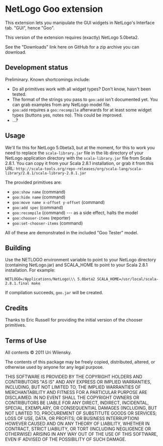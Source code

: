 # NetLogo Goo extension

This extension lets you manipulate the GUI widgets in NetLogo's Interface tab.  "GUI", hence "Goo".

This version of the extension requires (exactly) NetLogo 5.0beta2.

See the "Downloads" link here on GitHub for a zip archive you can download.

## Development status

Preliminary.  Known shortcomings include:

 * Do all primitives work with all widget types?  Don't know, hasn't been tested.
 * The format of the strings you pass to `goo:add` isn't documented yet. You can grab examples from any NetLogo model file.
 * `goo:add` requires a `goo:recompile` afterwards for at least some widget types (buttons yes, notes no). This could be improved.
 * ...?

## Usage

We'll fix this for NetLogo 5.0beta3, but at the moment, for this to work you need to replace the `scala-library.jar` file in the lib directory of your NetLogo application directory with the `scala-library.jar` file from Scala 2.8.1.  You can copy it from your Scala 2.8.1 installation, or grab it from this URL: `http://scala-tools.org/repo-releases/org/scala-lang/scala-library/2.8.1/scala-library-2.8.1.jar`

The provided primitives are:

 * `goo:show name` (command)
 * `goo:hide name` (command)
 * `goo:move name x-offset y-offset` (command)
 * `goo:add spec` (command)
 * `goo:recompile` (command) --- as a side effect, halts the model
 * `goo:chooser-items` (reporter)
 * `goo:set-chooser-items` (command)

All of these are demonstrated in the included "Goo Tester" model.

## Building

Use the NETLOGO environment variable to point to your NetLogo directory (containing NetLogo.jar) and SCALA_HOME to point to your Scala 2.8.1 installation.  For example:

    NETLOGO=/Applications/NetLogo\\\ 5.0beta2 SCALA_HOME=/usr/local/scala-2.8.1.final make

If compilation succeeds, `goo.jar` will be created.

## Credits

Thanks to Eric Russell for providing the initial version of the chooser primitives.

## Terms of Use

All contents © 2011 Uri Wilensky.

The contents of this package may be freely copied, distributed, altered, or otherwise used by anyone for any legal purpose.

THIS SOFTWARE IS PROVIDED BY THE COPYRIGHT HOLDERS AND CONTRIBUTORS "AS IS" AND ANY EXPRESS OR IMPLIED WARRANTIES, INCLUDING, BUT NOT LIMITED TO, THE IMPLIED WARRANTIES OF MERCHANTABILITY AND FITNESS FOR A PARTICULAR PURPOSE ARE DISCLAIMED.  IN NO EVENT SHALL THE COPYRIGHT OWNERS OR CONTRIBUTORS BE LIABLE FOR ANY DIRECT, INDIRECT, INCIDENTAL, SPECIAL, EXEMPLARY, OR CONSEQUENTIAL DAMAGES (INCLUDING, BUT NOT LIMITED TO, PROCUREMENT OF SUBSTITUTE GOODS OR SERVICES; LOSS OF USE, DATA, OR PROFITS; OR BUSINESS INTERRUPTION) HOWEVER CAUSED AND ON ANY THEORY OF LIABILITY, WHETHER IN CONTRACT, STRICT LIABILITY, OR TORT (INCLUDING NEGLIGENCE OR OTHERWISE) ARISING IN ANY WAY OUT OF THE USE OF THIS SOFTWARE, EVEN IF ADVISED OF THE POSSIBILITY OF SUCH DAMAGE.
